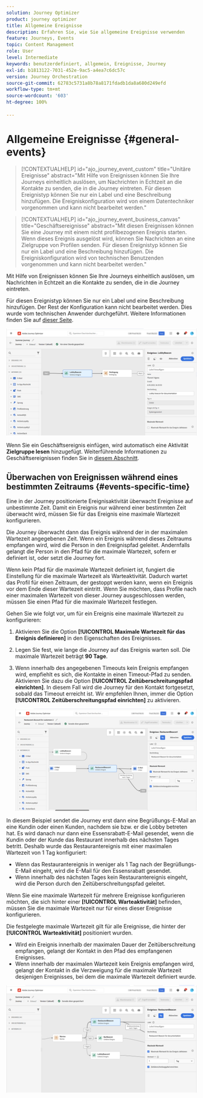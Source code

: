 ```yaml
---
solution: Journey Optimizer
product: journey optimizer
title: Allgemeine Ereignisse
description: Erfahren Sie, wie Sie allgemeine Ereignisse verwenden
feature: Journeys, Events
topic: Content Management
role: User
level: Intermediate
keywords: benutzerdefiniert, allgemein, Ereignisse, Journey
exl-id: b1813122-7031-452e-9ac5-a4ea7c6dc57c
version: Journey Orchestration
source-git-commit: 62783c5731a8b78a8171fdadb1da8a680d249efd
workflow-type: tm+mt
source-wordcount: '603'
ht-degree: 100%

---
```


# Allgemeine Ereignisse {#general-events}

>[!CONTEXTUALHELP]
>id="ajo_journey_event_custom"
>title="Unitäre Ereignisse"
>abstract="Mit Hilfe von Ereignissen können Sie Ihre Journeys einheitlich auslösen, um Nachrichten in Echtzeit an die Kontakte zu senden, die in die Journey eintreten. Für diesen Ereignistyp können Sie nur ein Label und eine Beschreibung hinzufügen. Die Ereigniskonfiguration wird von einem Datentechniker vorgenommen und kann nicht bearbeitet werden."

>[!CONTEXTUALHELP]
>id="ajo_journey_event_business_canvas"
>title="Geschäftsereignisse"
>abstract="Mit diesen Ereignissen können Sie eine Journey mit einem nicht profilbezogenen Ereignis starten. Wenn dieses Ereignis ausgelöst wird, können Sie Nachrichten an eine Zielgruppe von Profilen senden. Für diesen Ereignistyp können Sie nur ein Label und eine Beschreibung hinzufügen. Die Ereigniskonfiguration wird von technischen Benutzenden vorgenommen und kann nicht bearbeitet werden."

Mit Hilfe von Ereignissen können Sie Ihre Journeys einheitlich auslösen, um Nachrichten in Echtzeit an die Kontakte zu senden, die in die Journey eintreten.

Für diesen Ereignistyp können Sie nur ein Label und eine Beschreibung hinzufügen. Der Rest der Konfiguration kann nicht bearbeitet werden. Dies wurde vom technischen Anwender durchgeführt. Weitere Informationen finden Sie auf [dieser Seite](../event/about-events.md).

![](assets/general-events.png)

Wenn Sie ein Geschäftsereignis einfügen, wird automatisch eine Aktivität **Zielgruppe lesen** hinzugefügt. Weiterführende Informationen zu Geschäftsereignissen finden Sie in [diesem Abschnitt](../event/about-events.md).

## Überwachen von Ereignissen während eines bestimmten Zeitraums {#events-specific-time}

Eine in der Journey positionierte Ereignisaktivität überwacht Ereignisse auf unbestimmte Zeit. Damit ein Ereignis nur während einer bestimmten Zeit überwacht wird, müssen Sie für das Ereignis eine maximale Wartezeit konfigurieren.

Die Journey überwacht dann das Ereignis während der in der maximalen Wartezeit angegebenen Zeit. Wenn ein Ereignis während dieses Zeitraums empfangen wird, wird die Person in den Ereignispfad geleitet. Andernfalls gelangt die Person in den Pfad für die maximale Wartezeit, sofern er definiert ist, oder setzt die Journey fort.

Wenn kein Pfad für die maximale Wartezeit definiert ist, fungiert die Einstellung für die maximale Wartezeit als Warteaktivität. Dadurch wartet das Profil für einen Zeitraum, der gestoppt werden kann, wenn ein Ereignis vor dem Ende dieser Wartezeit eintritt. Wenn Sie möchten, dass Profile nach einer maximalen Wartezeit von dieser Journey ausgeschlossen werden, müssen Sie einen Pfad für die maximale Wartezeit festlegen.

Gehen Sie wie folgt vor, um für ein Ereignis eine maximale Wartezeit zu konfigurieren:

1. Aktivieren Sie die Option **[!UICONTROL Maximale Wartezeit für das Ereignis definieren]** in den Eigenschaften des Ereignisses.

1. Legen Sie fest, wie lange die Journey auf das Ereignis warten soll. Die maximale Wartezeit beträgt **90 Tage**.

1. Wenn innerhalb des angegebenen Timeouts kein Ereignis empfangen wird, empfiehlt es sich, die Kontakte in einen Timeout-Pfad zu senden. Aktivieren Sie dazu die Option **[!UICONTROL Zeitüberschreitungspfad einrichten]**. In diesem Fall wird die Journey für den Kontakt fortgesetzt, sobald das Timeout erreicht ist. Wir empfehlen Ihnen, immer die Option **[!UICONTROL Zeitüberschreitungspfad einrichten]** zu aktivieren.

   ![](assets/event-timeout.png)

In diesem Beispiel sendet die Journey erst dann eine Begrüßungs-E-Mail an eine Kundin oder einen Kunden, nachdem sie bzw. er die Lobby betreten hat. Es wird danach nur dann eine Essensrabatt-E-Mail gesendet, wenn die Kundin oder der Kunde das Restaurant innerhalb des nächsten Tages betritt. Deshalb wurde das Restaurantereignis mit einer maximalen Wartezeit von 1 Tag konfiguriert:

* Wenn das Restaurantereignis in weniger als 1 Tag nach der Begrüßungs-E-Mail eingeht, wird die E-Mail für den Essensrabatt gesendet.
* Wenn innerhalb des nächsten Tages kein Restaurantereignis eingeht, wird die Person durch den Zeitüberschreitungspfad geleitet.

Wenn Sie eine maximale Wartezeit für mehrere Ereignisse konfigurieren möchten, die sich hinter einer **[!UICONTROL Warteaktivität]** befinden, müssen Sie die maximale Wartezeit nur für eines dieser Ereignisse konfigurieren.

Die festgelegte maximale Wartezeit gilt für alle Ereignisse, die hinter der **[!UICONTROL Warteaktivität]** positioniert wurden.

* Wird ein Ereignis innerhalb der maximalen Dauer der Zeitüberschreitung empfangen, gelangt der Kontakt in den Pfad des empfangenen Ereignisses.
* Wenn innerhalb der maximalen Wartezeit kein Ereignis empfangen wird, gelangt der Kontakt in die Verzweigung für die maximale Wartezeit desjenigen Ereignisses, bei dem die maximale Wartezeit definiert wurde.

![](assets/event-timeout-group.png)
